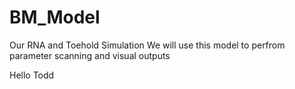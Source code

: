 # BM_Model
Our RNA and Toehold Simulation 
We will use this model to perfrom parameter scanning and visual outputs

Hello Todd